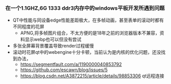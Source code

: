 ### 在一个1.1GHZ,6G 1333 ddr3内存中的windows平板开发所遇到问题
- QT中性能与同设备edge性能差距极大，在多帧动画，甚至表单的滚动时都有不同程度的花屏
  -  APNG,将多帧图片组合，不太方便的是18年之前的浏览器版本不兼容，资料显示webp也可以但没有尝试
- 多张全屏幕背景覆盖导致render过程缓慢
- 滚动时花屏qt中的webengine十分卡顿，当前认为是内核的优化问题，还没找到办法，
  - https://segmentfault.com/a/1190000040853792
  - https://github.com/escawn/blog/issues/5
  - https://blog.csdn.net/A3872215/article/details/98853306    qt远程连接
